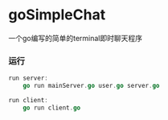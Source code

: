 # goSimpleChat
一个go编写的简单的terminal即时聊天程序

### 运行
```go
run server:
    go run mainServer.go user.go server.go

run client:
    go run client.go
```
